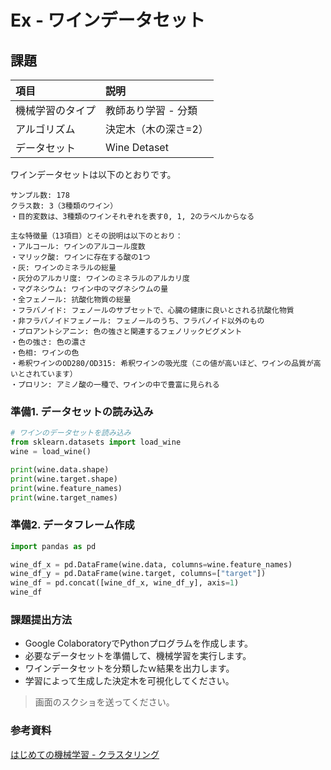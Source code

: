 # Ex - ワインデータセット

## 課題

|項目|説明|
|:--|:--|
|機械学習のタイプ|教師あり学習 - 分類|
|アルゴリズム|決定木（木の深さ=2）|
|データセット| Wine Detaset |

ワインデータセットは以下のとおりです。

```
サンプル数: 178
クラス数: 3（3種類のワイン）
・目的変数は、3種類のワインそれぞれを表す0, 1, 2のラベルからなる

主な特徴量（13項目）とその説明は以下のとおり：
・アルコール: ワインのアルコール度数
・マリック酸: ワインに存在する酸の1つ
・灰: ワインのミネラルの総量
・灰分のアルカリ度: ワインのミネラルのアルカリ度
・マグネシウム: ワイン中のマグネシウムの量
・全フェノール: 抗酸化物質の総量
・フラバノイド: フェノールのサブセットで、心臓の健康に良いとされる抗酸化物質
・非フラバノイドフェノール: フェノールのうち、フラバノイド以外のもの
・プロアントシアニン: 色の強さと関連するフェノリックピグメント
・色の強さ: 色の濃さ
・色相: ワインの色
・希釈ワインのOD280/OD315: 希釈ワインの吸光度（この値が高いほど、ワインの品質が高いとされています）
・プロリン: アミノ酸の一種で、ワインの中で豊富に見られる
```

### 準備1. データセットの読み込み

```py
# ワインのデータセットを読み込み
from sklearn.datasets import load_wine
wine = load_wine()

print(wine.data.shape)
print(wine.target.shape)
print(wine.feature_names)
print(wine.target_names)
```

### 準備2. データフレーム作成

```py
import pandas as pd

wine_df_x = pd.DataFrame(wine.data, columns=wine.feature_names)
wine_df_y = pd.DataFrame(wine.target, columns=["target"])
wine_df = pd.concat([wine_df_x, wine_df_y], axis=1)
wine_df
```

### 課題提出方法

* Google ColaboratoryでPythonプログラムを作成します。
* 必要なデータセットを準備して、機械学習を実行します。
* ワインデータセットを分類したｗ結果を出力します。
* 学習によって生成した決定木を可視化してください。

> 画面のスクショを送ってください。

### 参考資料

[はじめての機械学習 - クラスタリング](../004.md)

<!-- 
from sklearn.cluster import KMeans

model = KMeans(n_clusters=2)
hw_df = pd.read_csv("height_and_weight.csv")
model.fit(hw_df)

print(model.labels_)

hw_df["label"] = model.labels_
hw_df.loc[98:102, :]

hw_df.plot.scatter(x="height", y="weight", c="label", colormap="viridis")
-->
